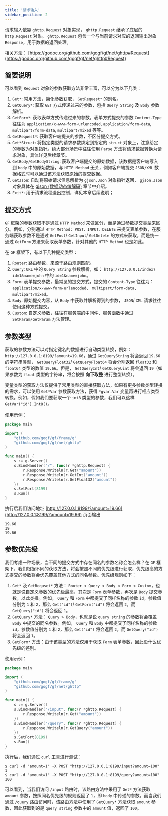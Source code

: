 ```yaml
---
title: '请求输入'
sidebar_position: 2
---
```


请求输入依靠 `ghttp.Request` 对象实现， `ghttp.Request` 继承了底层的 `http.Request` 对象。 `ghttp.Request` 包含一个与当前请求对应的返回输出对象 `Response`，用于数据的返回处理。

相关方法： [https://godoc.org/github.com/gogf/gf/net/ghttp#Request](https://godoc.org/github.com/gogf/gf/net/ghttp#Request)

## 简要说明

可以看到 `Request` 对象的参数获取方法非常丰富，可以分为以下几类：

1. `Get*`: 常用方法，简化参数获取， `GetRequest*` 的别名。
2. `GetQuery*`: 获取 `GET` 方式传递过来的参数，包括 `Query String` 及 `Body` 参数解析。
3. `GetForm*`: 获取表单方式传递过来的参数，表单方式提交的参数 `Content-Type` 往往为 `application/x-www-form-urlencoded`, `application/form-data`, `multipart/form-data`, `multipart/mixed` 等等。
4. `GetRequest*`: 获取客户端提交的参数，不区分提交方式。
5. `Get*Struct`: 将指定类型的请求参数绑定到指定的 `struct` 对象上，注意给定的参数为对象指针。绝大部分场景中往往使用 `Parse` 方法将请求数据转换为请求对象，具体详见后续章节。
6. `GetBody/GetBodyString`: 获取客户端提交的原始数据，该数据是客户端写入到 `body` 中的原始数据，与 `HTTP Method` 无关，例如客户端提交 `JSON/XML` 数据格式时可以通过该方法获取原始的提交数据。
7. `GetJson`: 自动将原始请求信息解析为 `gjson.Json` 对象指针返回， `gjson.Json` 对象具体在 [gjson (数据动态编解码)](output/goframe-v1.16-md/模块列表/编码解码/gjson%20-数据动态编解码) 章节中介绍。
8. `Exit*`: 用于请求流程退出控制，详见本章后续说明；

## 提交方式

`GF` 框架的参数获取不是通过 `HTTP Method` 来做区分，而是通过参数提交类型来区分。例如，分别通过 `HTTP Method: POST、INPUT、DELETE` 来提交表单参数，在服务端获取参数不是通过 `GetPost`/ `GetInput`/ `GetDelete` 的方式来获取，而是统一通过 `GetForm` 方法来获取表单参数，针对其他的 `HTTP Method` 也是如此。

在 `GF` 框架下，有以下几种提交类型：

1. `Router`: 路由参数，来源于路由规则匹配。
2. `Query`: `URL` 中的 `Query String` 参数解析，如： `http://127.0.0.1/index?id=1&name=john` 中的 `id=1&name=john`。
3. `Form`: 表单提交参数，最常见的提交方式，提交的 `Content-Type` 往往为： `application/x-www-form-urlencoded`、 `multipart/form-data`、 `multipart/mixed`。
4. `Body`: 原始提交内容，从 `Body` 中获取并解析得到的参数， `JSON`/ `XML` 请求往往使用这种方式提交。
5. `Custom`: 自定义参数，往往在服务端的中间件、服务函数中通过 `SetParam/GetParam` 方法管理。

## 参数类型

获取的参数方法可以对指定键名的数据进行自动类型转换，例如： `http://127.0.0.1:8199/?amount=19.66`，通过 `GetQueryString` 将会返回 `19.66` 的字符串类型， `GetQueryFloat32`/ `GetQueryFloat64` 将会分别返回 `float32` 和 `float64` 类型的数值 `19.66`。但是， `GetQueryInt`/ `GetQueryUint` 将会返回 `19`（如果参数为 `float` 类型的字符串，将会按照 **向下取整** 进行整型转换）。

变量类型的获取方法仅提供了常用类型的直接获取方法，如果有更多参数类型转换的需求，可以使用 `Get*Var` 参数获取方法，获得 `*gvar.Var` 变量再进行相应类型转换。例如，假如我们要获取一个 `int8` 类型的参数，我们可以这样 `GetVar("id").Int8()`。

使用示例：

```  go
package main

import (
	"github.com/gogf/gf/frame/g"
	"github.com/gogf/gf/net/ghttp"
)

func main() {
	s := g.Server()
	s.BindHandler("/", func(r *ghttp.Request) {
		r.Response.Writeln(r.Get("amount"))
		r.Response.Writeln(r.GetInt("amount"))
		r.Response.Writeln(r.GetFloat32("amount"))
	})
	s.SetPort(8199)
	s.Run()
}

```

执行后我们访问地址 [http://127.0.0.1:8199/?amount=19.66](http://127.0.0.1:8199/?amount=19.66) 页面输出

``` undefined
19.66
19
19.66

```

## 参数优先级

我们考虑一种场景，当不同的提交方式中存在同名的参数名称会怎么样？在 `GF` 框架下，我们根据不同的获取方法，将会按照不同的优先级进行获取，优先级高的方式提交的参数将会优先覆盖其他方式的同名参数。优先级规则如下：

1. `Get*` 及 `GetRequset*` 方法： `Router < Query < Body < Form < Custom`，也就是说自定义参数的优先级最高，其次是 `Form` 表单参数，再次是 `Body` 提交参数，以此类推。例如， `Query` 和 `Form` 中都提交了同样名称的参数 `id`，参数值分别为 `1` 和 `2`，那么 `Get("id")`/ `GetForm("id")` 将会返回 `2`，而 `GetQuery("id")` 将会返回 `1`。
2. `GetQuery*` 方法： `Query > Body`，也就是说 `query string` 的参数将会覆盖 `Body` 中提交的同名参数。例如， `Query` 和 `Body` 中都提交了同样名称的参数 `id`，参数值分别为 `1` 和 `2`，那么 `Get("id")` 将会返回 `2`，而 `GetQuery("id")` 将会返回 `1`。
3. `GetForm*` 方法：由于该类型的方法仅用于获取 `Form` 表单参数，因此没什么优先级的差别。

使用示例：

```  go
package main

import (
	"github.com/gogf/gf/frame/g"
	"github.com/gogf/gf/net/ghttp"
)

func main() {
	s := g.Server()
	s.BindHandler("/input", func(r *ghttp.Request) {
		r.Response.Writeln(r.Get("amount"))
	})
	s.BindHandler("/query", func(r *ghttp.Request) {
		r.Response.Writeln(r.GetQuery("amount"))
	})
	s.SetPort(8199)
	s.Run()
}

```

执行后，我们通过 `curl` 工具进行测试：

``` undefined
$ curl -d "amount=1" -X POST "http://127.0.0.1:8199/input?amount=100"
1
$ curl -d "amount=1" -X POST "http://127.0.0.1:8199/query?amount=100"
100

```

可以看到，当我们访问 `/input` 路由时，该路由方法中采用了 `Get*` 方法获取 `amount` 参数，按照同名优先级的规则返回了 `1`，即 `body` 中传递的参数。而当我们通过 `/query` 路由访问时，该路由方法中使用了 `GetQuery*` 方法获取 `amount` 参数，因此获取到的是 `query string` 参数中的 `amount` 值，返回了 `100`。